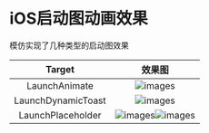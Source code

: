 # iOS启动图动画效果

模仿实现了几种类型的启动图效果

|Target|效果图|
|:-:|:-:|
|LaunchAnimate|![images](https://github.com/ishepherdMiner/LaunchAnimate/blob/master/images/Launch_Wechat.gif)|
|LaunchDynamicToast|![images](https://github.com/ishepherdMiner/LaunchAnimate/blob/master/images/Launch_Kugou.gif)|
|LaunchPlaceholder|![images](https://github.com/ishepherdMiner/LaunchAnimate/blob/master/images/Launch_Weibo.gif)![images](https://github.com/ishepherdMiner/LaunchAnimate/blob/master/images/Launch_Weibo2.gif)|


